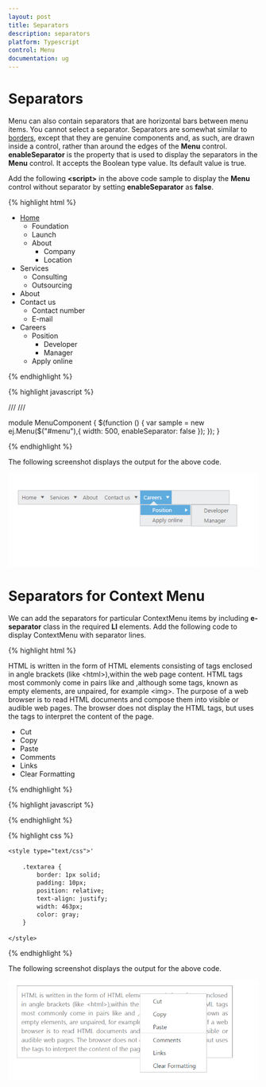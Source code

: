 ```yaml
---
layout: post
title: Separators
description: separators
platform: Typescript
control: Menu
documentation: ug
---
```


# Separators

Menu can also contain separators that are horizontal bars between menu items. You cannot select a separator. Separators are somewhat similar to [borders](http://docs.oracle.com/javase/tutorial/uiswing/components/border.html), except that they are genuine components and, as such, are drawn inside a control, rather than around the edges of the **Menu** control. **enableSeparator** is the property that is used to display the separators in the **Menu** control. It accepts the Boolean type value. Its default value is true. 

 


Add the following **&lt;script&gt;** in the above code sample to display the **Menu** control without separator by setting **enableSeparator** as **false**.

{% highlight html %}

    
<div>
    <ul id="menu">
        <li id="home">
            <a href="#">Home</a>
            <ul>
                <li><a>Foundation</a></li>
                <li><a>Launch</a></li>
                <li>
                    <a>About</a>
                    <ul>
                        <li><a>Company</a></li>
                        <li><a>Location</a></li>
                    </ul>
                </li>
            </ul>
        </li>
        <li id="Services">
            <a>Services</a>
            <ul>
                <li><a>Consulting</a></li>
                <li><a>Outsourcing</a></li>
            </ul>
        </li>
        <li id="About"><a>About</a></li>
        <li id="Contact">
            <a>Contact us</a>
            <ul>
                <li><a>Contact number</a></li>
                <li><a>E-mail</a></li>
            </ul>
        </li>
        <li id="Careers">
            <a>Careers</a>
            <ul>
                <li>
                    <a>Position</a>
                    <ul>
                        <li><a>Developer</a></li>
                        <li><a>Manager</a></li>
                    </ul>
                </li>
                <li><a>Apply online</a></li>
            </ul>
        </li>
    </ul>
</div>

{% endhighlight %}

{% highlight javascript %}


/// <reference path="tsfiles/jquery.d.ts" />
/// <reference path="tsfiles/ej.web.all.d.ts" />


module MenuComponent {
    $(function () {
         var sample = new ej.Menu($("#menu"),{
            width: 500,
            enableSeparator: false
        });
    });
}


{% endhighlight %}



The following screenshot displays the output for the above code. 

![](Separators_images/Separators_img2.png) 


# Separators for Context Menu

We can add the separators for particular ContextMenu items by including **e-separator** class in the required **LI** elements. Add the following code to display ContextMenu with separator lines.


{% highlight html %}

<div id="target" class="textarea">
	HTML is written in the form of HTML elements consisting of tags enclosed in angle brackets (like &lt;html&gt;),within the web page content. HTML tags most commonly come in pairs like and ,although some tags, known as empty elements, are unpaired, for example &lt;img&gt;. The purpose of a web browser is to read HTML documents and compose them into visible or audible web pages. The browser does not display the HTML tags, but uses the tags to interpret the content of the page.
</div>

<ul id="contextMenu">
	<li><a>Cut</a></li>
	<li><a>Copy</a></li>
	<li class="e-separator"><a>Paste</a></li>
	<li><a>Comments</a></li>
	<li><a>Links</a></li>
	<li><a>Clear Formatting</a></li>
</ul>

{% endhighlight %}


{% highlight javascript %}

 <script type="text/javascript">

    $(function () {
         var sample = new ej.Menu($("#contextMenu"),{
				menuType: ej.MenuType.ContextMenu,
				openOnClick: false,
				contextMenuTarget: "#target",
			});
        });
		
 </script>
	
{% endhighlight %}


{% highlight css %}

    <style type="text/css">'
	
        .textarea {
            border: 1px solid;
            padding: 10px;
            position: relative;
            text-align: justify;
            width: 463px;
            color: gray;
        }
		
    </style>

{% endhighlight %}

The following screenshot displays the output for the above code. 

![](Separators_images/Separators_img3.png) 


